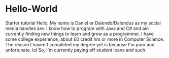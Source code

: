 # Hello-World
Starter tutorial
Hello, My name is Daniel or Dalendo/Dalendus as my social media handles are. 
I know how to program with Java and C# and am currently finding new things to learn and grow as a programmer.
I have some college experience, about 60 credit hrs or more in Computer Science.
The reason I haven't completed my degree yet is because I'm poor and unfortunate. lol
So, I'm currently paying off student loans and such.
